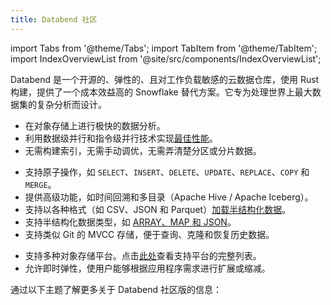 ```yaml
---
title: Databend 社区
---
```

import Tabs from '@theme/Tabs';
import TabItem from '@theme/TabItem';
import IndexOverviewList from '@site/src/components/IndexOverviewList';

Databend 是一个开源的、弹性的、且对工作负载敏感的云数据仓库，使用 Rust 构建，提供了一个成本效益高的 Snowflake 替代方案。它专为处理世界上最大数据集的复杂分析而设计。

<Tabs groupId="whydatabend">
<TabItem value="Performance" label="性能">

- 在对象存储上进行极快的数据分析。
- 利用数据级并行和指令级并行技术实现[最佳性能](https://benchmark.clickhouse.com/)。
- 无需构建索引，无需手动调优，无需弄清楚分区或分片数据。

</TabItem>

<TabItem value="Data Manipulation" label="数据操作">

- 支持原子操作，如 `SELECT`、`INSERT`、`DELETE`、`UPDATE`、`REPLACE`、`COPY` 和 `MERGE`。
- 提供高级功能，如时间回溯和多目录（Apache Hive / Apache Iceberg）。
- 支持以各种格式（如 CSV、JSON 和 Parquet）[加载半结构化数据](/guides/load-data/load)。
- 支持半结构化数据类型，如 [ARRAY、MAP 和 JSON](/sql/sql-reference/data-types/)。
- 支持类似 Git 的 MVCC 存储，便于查询、克隆和恢复历史数据。

</TabItem>

<TabItem value="Object Storage" label="对象存储">

- 支持多种对象存储平台。点击[此处](../../../10-deploy/01-deploy/00-understanding-deployment-modes.md#supported-object-storage)查看支持平台的完整列表。
- 允许即时弹性，使用户能够根据应用程序需求进行扩展或缩减。

</TabItem>
</Tabs>

通过以下主题了解更多关于 Databend 社区版的信息：

<IndexOverviewList />
